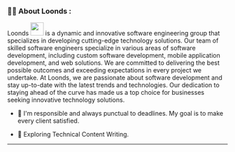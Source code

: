 ### :woman_technologist: About Loonds :
Loonds <img src="https://media.giphy.com/media/WUlplcMpOCEmTGBtBW/giphy.gif" width="30">  is a dynamic and innovative software engineering group that specializes in developing cutting-edge technology solutions. Our team of skilled software engineers specialize in various areas of software development, including custom software development, mobile application development, and web solutions. We are committed to delivering the best possible outcomes and exceeding expectations in every project we undertake. At Loonds, we are passionate about software development and stay up-to-date with the latest trends and technologies. Our dedication to staying ahead of the curve has made us a top choice for businesses seeking innovative technology solutions.
- :telescope: I'm responsible and always punctual to deadlines. My goal is to make every client satisfied.

- :seedling: Exploring Technical Content Writing.

---

<!--

**Here are some ideas to get you started:**

🙋‍♀️ A short introduction - what is your organization all about?
🌈 Contribution guidelines - how can the community get involved?
👩‍💻 Useful resources - where can the community find your docs? Is there anything else the community should know?
🍿 Fun facts - what does your team eat for breakfast?
🧙 Remember, you can do mighty things with the power of [Markdown](https://docs.github.com/github/writing-on-github/getting-started-with-writing-and-formatting-on-github/basic-writing-and-formatting-syntax)
-->
